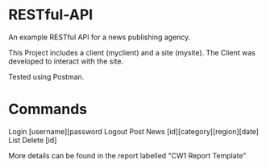# RESTful-API
An example RESTful API for a news publishing agency.

This Project includes a client (myclient) and a site (mysite). The Client was developed to interact with the site. 

Tested using Postman.

# Commands

Login [username][password
Logout
Post
News [id][category][region][date]
List
Delete [id]

More details can be found in the report labelled "CW1 Report Template"
